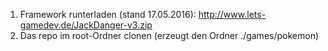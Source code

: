 1. Framework runterladen (stand 17.05.2016): http://www.lets-gamedev.de/JackDanger-v3.zip
2. Das repo im root-Ordner clonen (erzeugt den Ordner ./games/pokemon)
